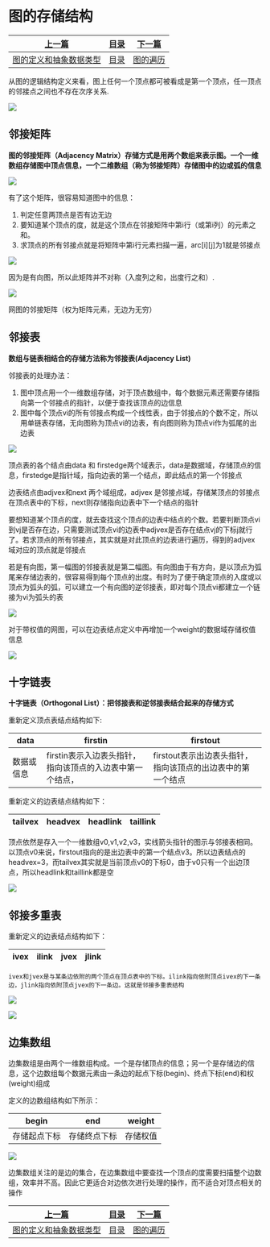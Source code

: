 # 图的存储结构

|[上一篇](./010_1_Graph.md)|[目录](./index.md)|[下一篇](./010_3_Graph.md)|
|:---:|:---:|:---:|
|[图的定义和抽象数据类型](./010_1_Graph.md)|[目录](./index.md)|[图的遍历](./010_3_Graph.md)|

从图的逻辑结构定义来看，图上任何一个顶点都可被看成是第一个顶点，任一顶点的邻接点之间也不存在次序关系.

![](https://gblobscdn.gitbook.com/assets%2F-Le0cHgsa8V5yblGT8Aj%2F-Le0cJJ8yl1BP-xyO82L%2F-Le0cT-4B9WBs0LzforW%2Fimport.png7?alt=media)

## 邻接矩阵

**图的邻接矩阵（Adjacency Matrix）存储方式是用两个数组来表示图。一个一维数组存储图中顶点信息，一个二维数组（称为邻接矩阵）存储图中的边或弧的信息**

![](https://gblobscdn.gitbook.com/assets%2F-Le0cHgsa8V5yblGT8Aj%2F-Le0cJJ8yl1BP-xyO82L%2F-Le0cT-AaM-NvBZGBa_g%2Fimport.png0?alt=media)

有了这个矩阵，很容易知道图中的信息：

1. 判定任意两顶点是否有边无边
2. 要知道某个顶点的度，就是这个顶点在邻接矩阵中第i行（或第i列）的元素之和。
3. 求顶点的所有邻接点就是将矩阵中第i行元素扫描一遍，arc[i][j]为1就是邻接点

![](https://gblobscdn.gitbook.com/assets%2F-Le0cHgsa8V5yblGT8Aj%2F-Le0cJJ8yl1BP-xyO82L%2F-Le0cT-CDj_aDZl8QWta%2Fimport.pngq?alt=media)

因为是有向图，所以此矩阵并不对称（入度列之和，出度行之和）.

![](https://gblobscdn.gitbook.com/assets%2F-Le0cHgsa8V5yblGT8Aj%2F-Le0cJJ8yl1BP-xyO82L%2F-Le0cT-Ed6JeqQW0w2xp%2Fimport.png13?alt=media)

网图的邻接矩阵（权为矩阵元素，无边为无穷）

## 邻接表

**数组与链表相结合的存储方法称为邻接表(Adjacency List)**

邻接表的处理办法：

1. 图中顶点用一个一维数组存储，对于顶点数组中，每个数据元素还需要存储指向第一个邻接点的指针，以便于查找该顶点的边信息
2. 图中每个顶点vi的所有邻接点构成一个线性表，由于邻接点的个数不定，所以用单链表存储，无向图称为顶点vi的边表，有向图则称为顶点vi作为弧尾的出边表

![](https://gblobscdn.gitbook.com/assets%2F-Le0cHgsa8V5yblGT8Aj%2F-Le0cJJ8yl1BP-xyO82L%2F-Le0cT-Gt2MuWdYdFfxU%2Fimport.png15?alt=media)

顶点表的各个结点由data 和 firstedge两个域表示，data是数据域，存储顶点的信息，firstedge是指针域，指向边表的第一个结点，即此结点的第一个邻接点

边表结点由adjvex和next 两个域组成，adjvex 是邻接点域，存储某顶点的邻接点在顶点表中的下标，next则存储指向边表中下一个结点的指针

要想知道某个顶点的度，就去查找这个顶点的边表中结点的个数。若要判断顶点vi到vj是否存在边，只需要测试顶点vi的边表中adjvex是否存在结点vj的下标j就行了。若求顶点的所有邻接点，其实就是对此顶点的边表进行遍历，得到的adjvex域对应的顶点就是邻接点

若是有向图，第一幅图的邻接表就是第二幅图。有向图由于有方向，是以顶点为弧尾来存储边表的，很容易得到每个顶点的出度。有时为了便于确定顶点的入度或以顶点为弧头的弧，可以建立一个有向图的逆邻接表，即对每个顶点vi都建立一个链接为vi为弧头的表

![](https://gblobscdn.gitbook.com/assets%2F-Le0cHgsa8V5yblGT8Aj%2F-Le0cJJ8yl1BP-xyO82L%2F-Le0cT-Iex2ciKyW3Bjj%2Fimport.png16?alt=media)

对于带权值的网图，可以在边表结点定义中再增加一个weight的数据域存储权值信息

![](https://gblobscdn.gitbook.com/assets%2F-Le0cHgsa8V5yblGT8Aj%2F-Le0cJJ8yl1BP-xyO82L%2F-Le0cT-KB8nury2R8xVj%2Fimport.png17?alt=media)

## 十字链表

**十字链表（Orthogonal List）：把邻接表和逆邻接表结合起来的存储方式**

重新定义顶点表结点结构如下:

data | firstin | firstout
---------|----------|---------
 数据或信息 | firstin表示入边表头指针，指向该顶点的入边表中第一个结点， | firstout表示出边表头指针，指向该顶点的出边表中的第一个结点

重新定义的边表结点结构如下：

tailvex | headvex | headlink | taillink
---------|----------|---------|---------

顶点依然是存入一个一维数组v0,v1,v2,v3，实线箭头指针的图示与邻接表相同。以顶点v0来说，firstout指向的是出边表中的第一个结点v3。所以边表结点的headvex=3，而tailvex其实就是当前顶点v0的下标0，由于v0只有一个出边顶点，所以headlink和taillink都是空

![](https://gblobscdn.gitbook.com/assets%2F-Le0cHgsa8V5yblGT8Aj%2F-Le0cJJ8yl1BP-xyO82L%2F-Le0cT-MzJCJFkU5gxUO%2Fimport.png20?alt=media)

## 邻接多重表

重新定义的边表结点结构如下：

ivex | ilink | jvex | jlink
---------|----------|---------|---------

    ivex和jvex是与某条边依附的两个顶点在顶点表中的下标。ilink指向依附顶点ivex的下一条边，jlink指向依附顶点jvex的下一条边。这就是邻接多重表结构

![](https://gblobscdn.gitbook.com/assets%2F-Le0cHgsa8V5yblGT8Aj%2F-Le0cJJ8yl1BP-xyO82L%2F-Le0cT-O06ZFkevK-80e%2Fimport.png21?alt=media)



![](https://gblobscdn.gitbook.com/assets%2F-Le0cHgsa8V5yblGT8Aj%2F-Le0cJJ8yl1BP-xyO82L%2F-Le0cT-QgBfgkLAH09Ce%2F212import.png?alt=media)

## 边集数组

边集数组是由两个一维数组构成。一个是存储顶点的信息；另一个是存储边的信息，这个边数组每个数据元素由一条边的起点下标(begin)、终点下标(end)和权(weight)组成

定义的边数组结构如下所示：


begin | end | weight
---------|----------|---------
 存储起点下标 | 存储终点下标 | 存储权值

 ![](https://gblobscdn.gitbook.com/assets%2F-Le0cHgsa8V5yblGT8Aj%2F-Le0cJJ8yl1BP-xyO82L%2F-Le0cT-SutFRP60ejZ-4%2Fimport.png23?alt=media)

边集数组关注的是边的集合，在边集数组中要查找一个顶点的度需要扫描整个边数组，效率并不高。因此它更适合对边依次进行处理的操作，而不适合对顶点相关的操作

|[上一篇](./010_1_Graph.md)|[目录](./index.md)|[下一篇](./010_3_Graph.md)|
|:---:|:---:|:---:|
|[图的定义和抽象数据类型](./010_1_Graph.md)|[目录](./index.md)|[图的遍历](./010_3_Graph.md)|